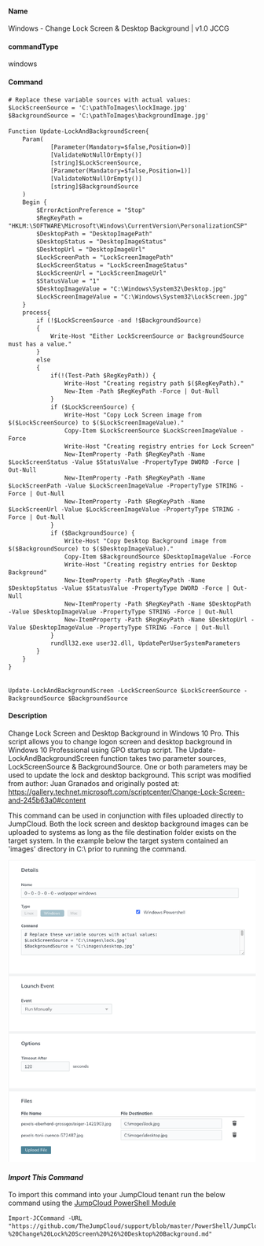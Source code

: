 #### Name

Windows - Change Lock Screen & Desktop Background | v1.0 JCCG

#### commandType

windows

#### Command

```
# Replace these variable sources with actual values:
$LockScreenSource = 'C:\pathToImages\lockImage.jpg'
$BackgroundSource = 'C:\pathToImages\backgroundImage.jpg'

Function Update-LockAndBackgroundScreen{
    Param(
            [Parameter(Mandatory=$false,Position=0)]
            [ValidateNotNullOrEmpty()]
            [string]$LockScreenSource,
            [Parameter(Mandatory=$false,Position=1)]
            [ValidateNotNullOrEmpty()]
            [string]$BackgroundSource
    )
    Begin {
        $ErrorActionPreference = "Stop"
        $RegKeyPath = "HKLM:\SOFTWARE\Microsoft\Windows\CurrentVersion\PersonalizationCSP"
        $DesktopPath = "DesktopImagePath"
        $DesktopStatus = "DesktopImageStatus"
        $DesktopUrl = "DesktopImageUrl"
        $LockScreenPath = "LockScreenImagePath"
        $LockScreenStatus = "LockScreenImageStatus"
        $LockScreenUrl = "LockScreenImageUrl"
        $StatusValue = "1"
        $DesktopImageValue = "C:\Windows\System32\Desktop.jpg"
        $LockScreenImageValue = "C:\Windows\System32\LockScreen.jpg"
    }
    process{
        if (!$LockScreenSource -and !$BackgroundSource)
        {
            Write-Host "Either LockScreenSource or BackgroundSource must has a value."
        }
        else
        {
            if(!(Test-Path $RegKeyPath)) {
                Write-Host "Creating registry path $($RegKeyPath)."
                New-Item -Path $RegKeyPath -Force | Out-Null
            }
            if ($LockScreenSource) {
                Write-Host "Copy Lock Screen image from $($LockScreenSource) to $($LockScreenImageValue)."
                Copy-Item $LockScreenSource $LockScreenImageValue -Force
                Write-Host "Creating registry entries for Lock Screen"
                New-ItemProperty -Path $RegKeyPath -Name $LockScreenStatus -Value $StatusValue -PropertyType DWORD -Force | Out-Null
                New-ItemProperty -Path $RegKeyPath -Name $LockScreenPath -Value $LockScreenImageValue -PropertyType STRING -Force | Out-Null
                New-ItemProperty -Path $RegKeyPath -Name $LockScreenUrl -Value $LockScreenImageValue -PropertyType STRING -Force | Out-Null
            }
            if ($BackgroundSource) {
                Write-Host "Copy Desktop Background image from $($BackgroundSource) to $($DesktopImageValue)."
                Copy-Item $BackgroundSource $DesktopImageValue -Force
                Write-Host "Creating registry entries for Desktop Background"
                New-ItemProperty -Path $RegKeyPath -Name $DesktopStatus -Value $StatusValue -PropertyType DWORD -Force | Out-Null
                New-ItemProperty -Path $RegKeyPath -Name $DesktopPath -Value $DesktopImageValue -PropertyType STRING -Force | Out-Null
                New-ItemProperty -Path $RegKeyPath -Name $DesktopUrl -Value $DesktopImageValue -PropertyType STRING -Force | Out-Null
            }
            rundll32.exe user32.dll, UpdatePerUserSystemParameters
        }
    }
}


Update-LockAndBackgroundScreen -LockScreenSource $LockScreenSource -BackgroundSource $BackgroundSource
```

#### Description

Change Lock Screen and Desktop Background in Windows 10 Pro. This script allows you to change logon screen and desktop background in Windows 10 Professional using GPO startup script. The Update-LockAndBackgroundScreen function takes two parameter sources, LockScreenSource & BackgroundSource. One or both parameters may be used to update the lock and desktop background. This script was modified from author: Juan Granados and originally posted at: https://gallery.technet.microsoft.com/scriptcenter/Change-Lock-Screen-and-245b63a0#content

This command can be used in conjunction with files uploaded directly to JumpCloud. Both the lock screen and desktop background images can be uploaded to systems as long as the file destination folder exists on the target system. In the example below the target system contained an 'images' directory in C:\ prior to running the command.

![wallpaper image](../Files/wallpaperImage.png)

#### *Import This Command*

To import this command into your JumpCloud tenant run the below command using the [JumpCloud PowerShell Module](https://github.com/TheJumpCloud/support/wiki/Installing-the-JumpCloud-PowerShell-Module)

```
Import-JCCommand -URL "https://github.com/TheJumpCloud/support/blob/master/PowerShell/JumpCloud%20Commands%20Gallery/Windows%20Commands/Windows%20-%20Change%20Lock%20Screen%20%26%20Desktop%20Background.md"
```
